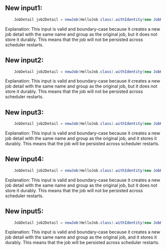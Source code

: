 ## New input1:
```java
    JobDetail job2Detail = newJob(HelloJob.class).withIdentity(new JobKey("job2", GROUP_KEY)).storeDurably().build();
```
Explanation: This input is valid and boundary-case because it creates a new job detail with the same name and group as the original job, but it does not store it durably. This means that the job will not be persisted across scheduler restarts.

## New input2:
```java
    JobDetail job2Detail = newJob(HelloJob.class).withIdentity(new JobKey("job2", GROUP_KEY)).storeDurably(false).build();
```
Explanation: This input is valid and boundary-case because it creates a new job detail with the same name and group as the original job, but it does not store it durably. This means that the job will not be persisted across scheduler restarts.

## New input3:
```java
    JobDetail job2Detail = newJob(HelloJob.class).withIdentity(new JobKey("job2", GROUP_KEY)).storeDurably(true).build();
```
Explanation: This input is valid and boundary-case because it creates a new job detail with the same name and group as the original job, and it stores it durably. This means that the job will be persisted across scheduler restarts.

## New input4:
```java
    JobDetail job2Detail = newJob(HelloJob.class).withIdentity(new JobKey("job2", GROUP_KEY)).storeDurably(false).build();
```
Explanation: This input is valid and boundary-case because it creates a new job detail with the same name and group as the original job, but it does not store it durably. This means that the job will not be persisted across scheduler restarts.

## New input5:
```java
    JobDetail job2Detail = newJob(HelloJob.class).withIdentity(new JobKey("job2", GROUP_KEY)).storeDurably(true).build();
```
Explanation: This input is valid and boundary-case because it creates a new job detail with the same name and group as the original job, and it stores it durably. This means that the job will be persisted across scheduler restarts.
